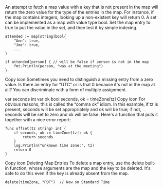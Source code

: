 An attempt to fetch a map value with a key that is not present in the map will return the zero value for the type of the entries in the map. For instance, if the map contains integers, looking up a non-existent key will return 0. A set can be implemented as a map with value type bool. Set the map entry to true to put the value in the set, and then test it by simple indexing.
```
attended := map[string]bool{
    "Ann": true,
    "Joe": true,
    ...
}

if attended[person] { // will be false if person is not in the map
    fmt.Println(person, "was at the meeting")
}
```
Copy icon
Sometimes you need to distinguish a missing entry from a zero value. Is there an entry for "UTC" or is that 0 because it's not in the map at all? You can discriminate with a form of multiple assignment.

var seconds int
var ok bool
seconds, ok = timeZone[tz]
Copy icon
For obvious reasons, this is called the “comma ok” idiom. In this example, if tz is present, seconds will be set appropriately and ok will be true; if not, seconds will be set to zero and ok will be false. Here's a function that puts it together with a nice error report:
```
func offset(tz string) int {
    if seconds, ok := timeZone[tz]; ok {
        return seconds
    }
    log.Println("unknown time zone:", tz)
    return 0
}
```
Copy icon
Deleting Map Entries
To delete a map entry, use the delete built-in function, whose arguments are the map and the key to be deleted. It's safe to do this even if the key is already absent from the map.
```
delete(timeZone, "PDT")  // Now on Standard Time
```
